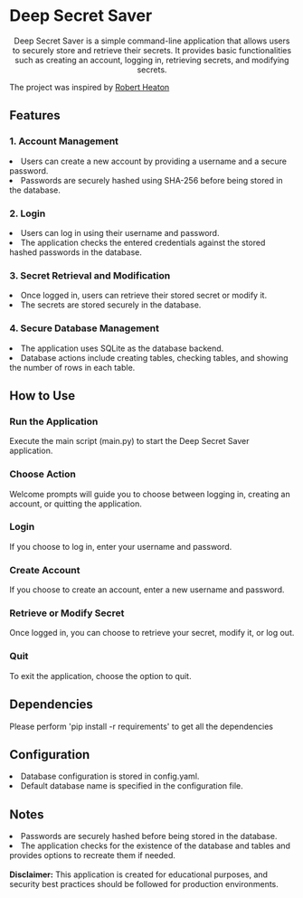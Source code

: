 # Deep Secret Saver
<p align="center">
Deep Secret Saver is a simple command-line application that allows users to securely store and retrieve their secrets. It provides basic functionalities such as creating an account, logging in, retrieving secrets, and modifying secrets.</p>

The project was inspired by <a href="https://robertheaton.com/2019/08/12/programming-projects-for-advanced-beginners-user-logins/">
  Robert Heaton
</a>

## Features
### 1. Account Management
<li> Users can create a new account by providing a username and a secure password. </li>
<li> Passwords are securely hashed using SHA-256 before being stored in the database. </li>

### 2. Login
<li> Users can log in using their username and password. </li>
<li> The application checks the entered credentials against the stored hashed passwords in the database. </li>

### 3. Secret Retrieval and Modification
<li> Once logged in, users can retrieve their stored secret or modify it. </li>
<li> The secrets are stored securely in the database. </li>

### 4. Secure Database Management
<li> The application uses SQLite as the database backend. </li>
<li> Database actions include creating tables, checking tables, and showing the number of rows in each table. </li>

## How to Use
### Run the Application
Execute the main script (main.py) to start the Deep Secret Saver application.

### Choose Action
Welcome prompts will guide you to choose between logging in, creating an account, or quitting the application.

### Login
If you choose to log in, enter your username and password.

### Create Account
If you choose to create an account, enter a new username and password.

### Retrieve or Modify Secret
Once logged in, you can choose to retrieve your secret, modify it, or log out.

### Quit
To exit the application, choose the option to quit.

## Dependencies
Please perform 'pip install -r requirements' to get all the dependencies

## Configuration
<li> Database configuration is stored in config.yaml. </li>
<li> Default database name is specified in the configuration file. </li>

## Notes
<li> Passwords are securely hashed before being stored in the database. </li>
<li> The application checks for the existence of the database and tables and provides options to recreate them if needed. </li>
<br>
<b> Disclaimer:</b> This application is created for educational purposes, and security best practices should be followed for production environments.
